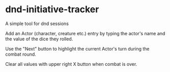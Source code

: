 # dnd-initiative-tracker

A simple tool for dnd sessions

Add an Actor (character, creature etc.) entry by typing the actor's name and the value of the dice they rolled.

Use the "Next" button to highlight the current Actor's turn during the combat round.

Clear all values with upper right X button when combat is over.
